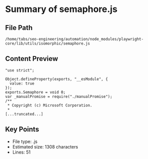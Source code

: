 # Summary of semaphore.js
  
## File Path
`/home/tabs/seo-engineering/automation/node_modules/playwright-core/lib/utils/isomorphic/semaphore.js`

## Content Preview
```
"use strict";

Object.defineProperty(exports, "__esModule", {
  value: true
});
exports.Semaphore = void 0;
var _manualPromise = require("./manualPromise");
/**
 * Copyright (c) Microsoft Corporation.
 *
[...truncated...]
```

## Key Points
- File type: .js
- Estimated size: 1308 characters
- Lines: 51
